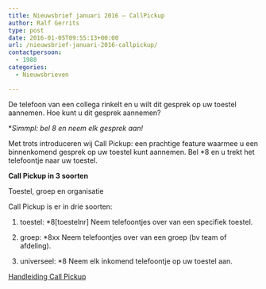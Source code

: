 ```yaml
---
title: Nieuwsbrief januari 2016 – CallPickup
author: Ralf Gerrits
type: post
date: 2016-01-05T09:55:13+00:00
url: /nieuwsbrief-januari-2016-callpickup/
contactpersoon:
  - 1988
categories:
  - Nieuwsbrieven

---
```

De telefoon van een collega rinkelt en u wilt dit gesprek op uw toestel aannemen. Hoe kunt u dit gesprek aannemen?

**Simmpl: bel *8 en neem elk gesprek aan!**

<!--more-->



Met trots introduceren wij Call Pickup: een prachtige feature waarmee u een binnenkomend gesprek op uw toestel kunt aannemen. Bel *8 en u trekt het telefoontje naar uw toestel.

**Call Pickup in 3 soorten**

Toestel, groep en organisatie

Call Pickup is er in drie soorten:

1. toestel: *8[toestelnr]
Neem telefoontjes over van een specifiek toestel.

2. groep: *8xx
Neem telefoontjes over van een groep (bv team of afdeling).

3. universeel: *8
Neem elk inkomend telefoontje op uw toestel aan.

<a class="button" href="https://www.simmpl.nl/downloads/Simmpl_handleiding_CallPickup.pdf" target="_blank">Handleiding Call Pickup</a>
